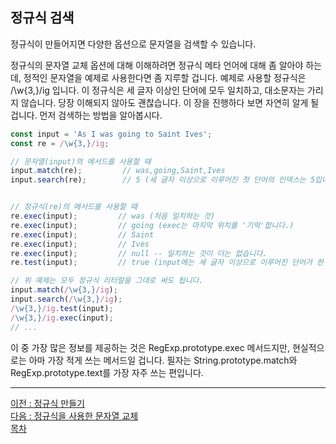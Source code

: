 ## 정규식 검색
정규식이 만들어지면 다양한 옵션으로 문자열을 검색할 수 있습니다.

정규식의 문자열 교체 옵션에 대해 이해하려면 정규식 메타 언어에 대해 좀 알아야 하는데, 정적인 문자열을 예제로 사용한다면 좀 지루할 겁니다. 예제로 사용할 정규식은 /\w{3,}/ig 입니다. 이 정규식은 세 글자 이상인 단어에 모두 일치하고, 대소문자는 가리지 않습니다. 당장 이해되지 않아도 괜찮습니다. 이 장을 진행하다 보면 자연히 알게 될 겁니다. 먼저 검색하는 방법을 알아봅시다.

```javascript
const input = 'As I was going to Saint Ives';
const re = /\w{3,}/ig;

// 문자열(input)의 메서드를 사용할 때
input.match(re);         // was,going,Saint,Ives
input.search(re);        // 5 (세 글자 이상으로 이루어진 첫 단어의 인덱스는 5입니다.)


// 정규식(re)의 메서드를 사용할 때
re.exec(input);         // was (처음 일치하는 것)
re.exec(input);         // going (exec는 마지막 위치를 '기억'합니다.)
re.exec(input);         // Saint
re.exec(input);         // Ives
re.exec(input);         // null -- 일치하는 것이 더는 없습니다.
re.test(input);         // true (input에는 세 글자 이상으로 이루어진 단어가 한 개 이상 있습니다.)

// 위 예제는 모두 정규식 리터럴을 그대로 써도 됩니다.
input.match(/\w{3,}/ig);
input.search(/\w{3,}/ig);
/\w{3,}/ig.test(input);
/\w{3,}/ig.exec(input);
// ...
```

이 중 가장 많은 정보를 제공하는 것은 RegExp.prototype.exec 메서드지만, 현실적으로는 아마 가장 적게 쓰는 메서드일 겁니다. 필자는 String.prototype.match와 RegExp.prototype.text를 가장 자주 쓰는 편입니다.

***
[이전 : 정규식 만들기](17.2.md) <br/>
[다음 : 정규식을 사용한 문자열 교체](17.4.md) <br/>
[목차](../progressCheck.md)